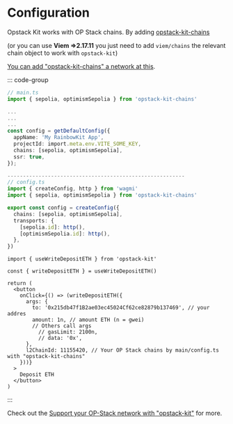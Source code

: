 # Configuration

Opstack Kit works with OP Stack chains. 
By adding [opstack-kit-chains](/docs/opstack-kit-chains.html)

(or you can use <b>Viem =>2.17.11</b> you just need to add `viem/chains` the relevant chain object to work with `opstack-kit`)

[You can add "opstack-kit-chains" a network at this](https://github.com/opstack-kit/opstack-kit-chains/pulls).

::: code-group

```ts [main/config.ts]
// main.ts
import { sepolia, optimismSepolia } from 'opstack-kit-chains'

...
...
...
const config = getDefaultConfig({
  appName: 'My RainbowKit App',
  projectId: import.meta.env.VITE_SOME_KEY,
  chains: [sepolia, optimismSepolia],
  ssr: true,
});

---------------------------------------------------------
// config.ts
import { createConfig, http } from 'wagmi'
import { sepolia, optimismSepolia } from 'opstack-kit-chains'

export const config = createConfig({
  chains: [sepolia, optimismSepolia],
  transports: {
    [sepolia.id]: http(),
    [optimismSepolia.id]: http(),
  },
})
```

```tsx [app.tsx]
import { useWriteDepositETH } from 'opstack-kit'

const { writeDepositETH } = useWriteDepositETH()

return (
  <button
    onClick={() => (writeDepositETH({
      args: {
        to: '0x215db47f1B2ae03ec45024Cf62ce82879b137469', // your addres
        amount: 1n, // amount ETH (n = gwei)
        // Others call args  
          // gasLimit: 2100n,
          // data: '0x',
      },
      l2ChainId: 11155420, // Your OP Stack chains by main/config.ts with "opstack-kit-chains"
    }))}
  >
    Deposit ETH
  </button>
)
```

:::

Check out the [Support your OP-Stack network with "opstack-kit"](https://github.com/opstack-kit/opstack-kit-chains) for more.